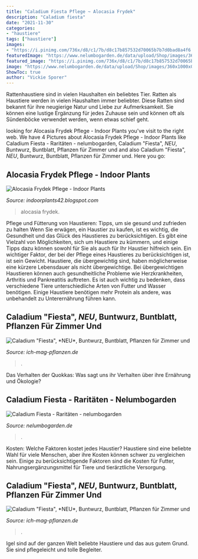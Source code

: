 ```yaml
---
title: "Caladium Fiesta Pflege ~ Alocasia Frydek"
description: "Caladium fiesta"
date: "2021-11-30"
categories:
- "haustiere"
tags: ["haustiere"]
images:
- "https://i.pinimg.com/736x/d8/c1/7b/d8c17b857532d70065b7b7d0bad8a4f6.jpg"
featuredImage: "https://www.nelumbogarden.de/data/upload/Shop/images/360x1000x0_caladium-fiesta-1-2.jpg"
featured_image: "https://i.pinimg.com/736x/d8/c1/7b/d8c17b857532d70065b7b7d0bad8a4f6.jpg"
image: "https://www.nelumbogarden.de/data/upload/Shop/images/360x1000x0_caladium-fiesta-1-2.jpg"
ShowToc: true
author: "Vickie Sporer"
---
```



Rattenhaustiere sind in vielen Haushalten ein beliebtes Tier.
Ratten als Haustiere werden in vielen Haushalten immer beliebter. Diese Ratten sind bekannt für ihre neugierige Natur und Liebe zur Aufmerksamkeit. Sie können eine lustige Ergänzung für jedes Zuhause sein und können oft als Sündenböcke verwendet werden, wenn etwas schief geht.

	

		
looking for Alocasia Frydek Pflege - Indoor Plants you've visit to the right web. We have 4 Pictures about Alocasia Frydek Pflege - Indoor Plants like Caladium Fiesta - Raritäten - nelumbogarden, Caladium &quot;Fiesta&quot;, *NEU*, Buntwurz, Buntblatt, Pflanzen für Zimmer und and also Caladium &quot;Fiesta&quot;, *NEU*, Buntwurz, Buntblatt, Pflanzen für Zimmer und. Here you go:
		
    
## Alocasia Frydek Pflege - Indoor Plants

<img loading=lazy src="https://i.pinimg.com/736x/d8/c1/7b/d8c17b857532d70065b7b7d0bad8a4f6.jpg" onerror="this.onerror=null;this.src='https://tse2.mm.bing.net/th?id=OIP.DBt4aqgR0hl55F1moPeoQgHaJ4&amp;pid=15.1';" alt="Alocasia Frydek Pflege - Indoor Plants">

_Source: indoorplants42.blogspot.com_

>alocasia frydek. 

	

Pflege und Fütterung von Haustieren: Tipps, um sie gesund und zufrieden zu halten
Wenn Sie erwägen, ein Haustier zu kaufen, ist es wichtig, die Gesundheit und das Glück des Haustieres zu berücksichtigen. Es gibt eine Vielzahl von Möglichkeiten, sich um Haustiere zu kümmern, und einige Tipps dazu können sowohl für Sie als auch für Ihr Haustier hilfreich sein. Ein wichtiger Faktor, der bei der Pflege eines Haustieres zu berücksichtigen ist, ist sein Gewicht. Haustiere, die übergewichtig sind, haben möglicherweise eine kürzere Lebensdauer als nicht übergewichtige. Bei übergewichtigen Haustieren können auch gesundheitliche Probleme wie Herzkrankheiten, Arthritis und Pankreatitis auftreten. Es ist auch wichtig zu bedenken, dass verschiedene Tiere unterschiedliche Arten von Futter und Wasser benötigen. Einige Haustiere benötigen mehr Protein als andere, was unbehandelt zu Unterernährung führen kann.

    
## Caladium &quot;Fiesta&quot;, *NEU*, Buntwurz, Buntblatt, Pflanzen Für Zimmer Und

<img loading=lazy src="https://www.ich-mag-pflanzen.de/shop/images/thumbnail/produkte/xlarge/Caladium_Fiesta_5.jpg" onerror="this.onerror=null;this.src='https://tse3.mm.bing.net/th?id=OIP.KOrSpjFCk4RIIu6NHRVppwHaHa&amp;pid=15.1';" alt="Caladium &quot;Fiesta&quot;, *NEU*, Buntwurz, Buntblatt, Pflanzen für Zimmer und">

_Source: ich-mag-pflanzen.de_

>. 

	

Das Verhalten der Quokkas: Was sagt uns ihr Verhalten über ihre Ernährung und Ökologie?

    
## Caladium Fiesta - Raritäten - Nelumbogarden

<img loading=lazy src="https://www.nelumbogarden.de/data/upload/Shop/images/360x1000x0_caladium-fiesta-1-2.jpg" onerror="this.onerror=null;this.src='https://tse2.mm.bing.net/th?id=OIP.1iEfB34anegAjE2qbFLq7AAAAA&amp;pid=15.1';" alt="Caladium Fiesta - Raritäten - nelumbogarden">

_Source: nelumbogarden.de_

>. 

	

Kosten: Welche Faktoren kostet jedes Haustier?
Haustiere sind eine beliebte Wahl für viele Menschen, aber ihre Kosten können schwer zu vergleichen sein. Einige zu berücksichtigende Faktoren sind die Kosten für Futter, Nahrungsergänzungsmittel für Tiere und tierärztliche Versorgung.

    
## Caladium &quot;Fiesta&quot;, *NEU*, Buntwurz, Buntblatt, Pflanzen Für Zimmer Und

<img loading=lazy src="https://www.ich-mag-pflanzen.de/shop/images/thumbnail/produkte/medium/Caladium_Fiesta_2.jpg" onerror="this.onerror=null;this.src='https://tse3.mm.bing.net/th?id=OIP.sHDeLlx2lVeKY3TFtjkG6QAAAA&amp;pid=15.1';" alt="Caladium &quot;Fiesta&quot;, *NEU*, Buntwurz, Buntblatt, Pflanzen für Zimmer und">

_Source: ich-mag-pflanzen.de_

>. 

	

Igel sind auf der ganzen Welt beliebte Haustiere und das aus gutem Grund. Sie sind pflegeleicht und tolle Begleiter.

